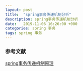 ```yaml
---
layout: post
title:  "spring事务传递机制分析"
description: spring事务传递机制分析
date:   2019-11-06 16:26:00 +000
categories: spring 事务
tags: spring 事务
---
```


### 参考文献

[spring事务传递机制原理](https://blog.csdn.net/gx_hxl/article/details/80808088)